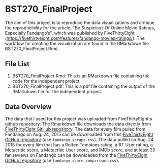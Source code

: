 # BST270_FinalProject


The aim of this project is to reproduce the data visualizations and critique the reproducibility for the article, "Be Suspicious Of Online Movie Ratings, Especially Fandango’s", which was published by FiveThirtyEight (https://fivethirtyeight.com/features/fandango-movies-ratings/).
The workflow for creating the visualization are found in the RMarkdown file BST270_FinalProject.Rmd.

## File List
1) BST270_FinalProject.Rmd: This is an RMarkdown file containing the code for the independent project.
2) BST270_FinalProject.pdf: This is a pdf file containing the output of the RMarkdown file for the independent project.

## Data Overview
The data that I used for this project was uploaded from FiveThirtyEight's github repository. 
The Rmarkdown file downloads the data directly from [FiveThirtyEight GitHub repository](https://github.com/fivethirtyeight/data/tree/master/fandango).
The data for every film pulled from Fandango on Aug. 24, 2015 can be downloaded from this [FiveThirtyEight GitHub repository](https://github.com/fivethirtyeight/data/tree/master/fandango) (use `fandango_scrape.csv`). 
The data pulled on Aug. 24 2015 for every film that has a Rotten Tomatoes rating, a RT User rating, a Metacritic score, a Metacritic User score, and IMDb score, and at least 30 fan reviews on Fandango can be downloaded from the [FiveThirtyEight GitHub repository](https://github.com/fivethirtyeight/data/tree/master/fandango) (use `fandango_score_comparison.csv`).
